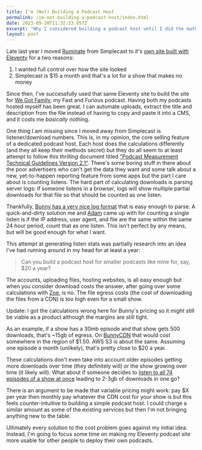 ```yaml
---
title: I'm (Not) Building a Podcast Host
permalink: /im-not-building-a-podcast-host/index.html
date: 2023-09-20T11:32:33.057Z
excerpt: "Why I considered building a podcast host until I did the maths on the costs"
layout: post
---
```


Late last year I moved [Ruminate](https://ruminatepodcast.com) from Simplecast to it's [own site built with Eleventy](https://rknight.me/bulding-podcast-site-eleventy/) for a two reasons:

1. I wanted full control over how the site looked
2. Simplecast is $15 a month and that's a lot for a show that makes no money

Since then, I've successfully used that same Eleventy site to build the site for [We Got Family](https://wegot.family), my Fast and Furious podcast. Having both my podcasts hosted myself has been great. I can automate uploads, extract the title and description from the file instead of having to copy and paste it into a CMS, and it costs me _basically_ nothing.

One thing I am missing since I moved away from Simplecast is listener/download numbers. This is, in my opinion, the core selling feature of a dedicated podcast host. Each host does the calculations differently (and they all keep their methods secret) but they do all seem to at least attempt to follow this _thrilling_ document titled ["Podcast Measurement Technical Guidelines Version 2.1"](https://iabtechlab.com/wp-content/uploads/2021/03/PodcastMeasurement_v2.1.pdf). There's some boring stuff in there about the poor advertisers who can't get the data they want and some talk about a new, yet-to-happen reporting feature from some apps but the part I care about is counting listens. The hard part of calculating downloads is parsing server logs: if someone listens in a browser, logs will show multiple partial downloads for that file so that should be counted as one listen. 

Thankfully, [Bunny has a very nice log format](https://docs.bunny.net/docs/cdn-log-format) that is easy enough to parse. A quick-and-dirty solution me and [Adam](https://neatnik.net) came up with for counting a single listen is if the IP address, user agent, and file are the same within the same 24 hour period, count that as one listen. This isn't perfect by any means, but will be good enough for what I want.

This attempt at generating listen stats was partially research into an idea I've had running around in my head for at least a year:

> Can you build a podcast host for smaller podcasts like mine for, say, $20 a year?

The accounts, uploading files, hosting websites, is all easy enough but when you consider download costs the answer, after going over some calculations with [Zoe](https://zoeaubert.me), is no. The file egress costs (the cost of downloading the files from a CDN) is too high even for a small show.

Update: I got the calculations wrong here for Bunny's pricing so it _might_ still be viable as a product although the margins are still tight.

As an example, if a show has a 30mb episode and that show gets 500 downloads, that's ~15gb of egress. On [BunnyCDN](https://bunny.net) that would cost somewhere in the region of $1.50. AWS S3 is about the same. Assuming one episode a month (unlikely), that's pretty close to $20 a year.

These calculations don't even take into account older episodes getting more downloads over time (they definitely will) or the show growing over time (it likely will). What about if someone decides to [listen to all 74 episodes of a show at once](https://rknight.me/three-years-of-hemispheric-views-feedback/) leading to 2-3gb of downloads in one go?

There is an argument to be made that variable pricing might work: pay $X per year then monthly pay whatever the CDN cost for your show is but this feels counter-intuitive to building a simple podcast host. I could charge a similar amount as some of the existing services but then I'm not bringing anything new to the table. 

Ultimately every solution to the cost problem goes against my initial idea. Instead, I'm going to focus some time on making my Eleventy podcast site more usable for other people to deploy their own podcasts.